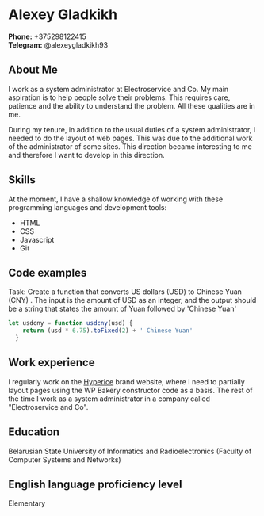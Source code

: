 # Alexey Gladkikh <br>

**Phone:** +375298122415  <br>
**Telegram:** @alexeygladkikh93

## About Me
I work as a system administrator at Electroservice and Co. My main aspiration is to help people solve their problems. This requires care, patience and the ability to understand the problem. All these qualities are in me.

During my tenure, in addition to the usual duties of a system administrator, I needed to do the layout of web pages. This was due to the additional work of the administrator of some sites. This direction became interesting to me and therefore I want to develop in this direction.

## Skills
At the moment, I have a shallow knowledge of working with these programming languages ​​and development tools:
- HTML
- CSS
- Javascript
- Git

## Code examples

Task: Create a function that converts US dollars (USD) to Chinese Yuan (CNY) . The input is the amount of USD as an integer, and the output should be a string that states the amount of Yuan followed by 'Chinese Yuan'

```javascript
let usdcny = function usdcny(usd) {
    return (usd * 6.75).toFixed(2) + ' Chinese Yuan'
  }
```

## Work experience 

I regularly work on the [Hyperice](https://hyperice.ru) brand website, where I need to partially layout pages using the WP Bakery constructor code as a basis. The rest of the time I work as a system administrator in a company called "Electroservice and Co".

## Education

Belarusian State University of Informatics and Radioelectronics (Faculty of Computer Systems and Networks)

## English language proficiency level

Elementary
